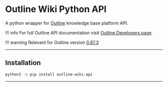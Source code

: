 # Outline Wiki Python API

A python wrapper for [Outline](https://www.getoutline.com) knowledge base platform API.

!!! info
    For full Outline API documentation visit [Outline Developers page](https://www.getoutline.com/developers).

!!! warning
    Relevant for  Outline version [0.87.3](https://github.com/outline/outline/releases/tag/v0.87.3)

---

## Installation

```bash
python3 -m pip install outline-wiki-api
```

---
